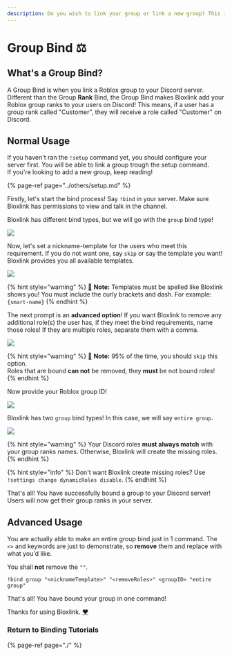 ```yaml
---
description: Do you wish to link your group or link a new group? This is the guide!
---
```


# Group Bind ⚖️

## What's a Group Bind?

A Group Bind is when you link a Roblox group to your Discord server. Different than the Group **Rank** Bind, the Group Bind makes Bloxlink add your Roblox group ranks to your users on Discord! This means, if a user has a group rank called "Customer", they will receive a role called "Customer" on Discord.

## Normal Usage

If you haven't ran the `!setup` command yet, you should configure your server first. You will be able to link a group trough the setup command.  
If you're looking to add a new group, keep reading!

{% page-ref page="../others/setup.md" %}

Firstly, let's start the bind process! Say `!bind` in your server. Make sure Bloxlink has permissions to view and talk in the channel.

Bloxlink has different bind types, but we will go with the `group` bind type!

![](https://dark.hates-this.place/f/kfN5cE.png)

Now, let's set a nickname-template for the users who meet this requirement. If you do not want one, say `skip` or say the template you want! Bloxlink provides you all available templates.

![](https://dark.hates-this.place/f/HO50WU.png)

{% hint style="warning" %}
[🧠](https://emojipedia.org/brain/) **Note:** Templates must be spelled like Bloxlink shows you! You must include the curly brackets and dash. For example: `{smart-name}`
{% endhint %}

The next prompt is an **advanced option**! If you want Bloxlink to remove any additional role\(s\) the user has, if they meet the bind requirements, name those roles! If they are multiple roles, separate them with a comma.

![](https://dark.hates-this.place/f/U9a8VZ.png)

{% hint style="warning" %}
[🧠](https://emojipedia.org/brain/) **Note:** 95% of the time, you should `skip` this option.  
Roles that are bound **can not** be removed, they **must** be not bound roles!
{% endhint %}

Now provide your Roblox group ID!

![](https://dark.hates-this.place/f/OqHAJN.png)

Bloxlink has two `group` bind types! In this case, we will say `entire group`.

![](https://dark.hates-this.place/f/9RKMMx.png)

{% hint style="warning" %}
Your Discord roles **must always match** with your group ranks names. Otherwise, Bloxlink will create the missing roles.
{% endhint %}

{% hint style="info" %}
Don't want Bloxlink create missing roles? Use `!settings change dynamicRoles disable`.
{% endhint %}

That's all! You have successfully bound a group to your Discord server! Users will now get their group ranks in your server.

## Advanced Usage

You are actually able to make an entire group bind just in 1 command. The `<>` and keywords are just to demonstrate, so **remove** them and replace with what you'd like.

You shall **not** remove the `""`.

`!bind group "<nicknameTemplate>" "<removeRoles>" <groupID> "entire group"`

That's all! You have bound your group in one command!

Thanks for using Bloxlink. [❤️](https://emojipedia.org/red-heart/)

### Return to Binding Tutorials

{% page-ref page="./" %}

